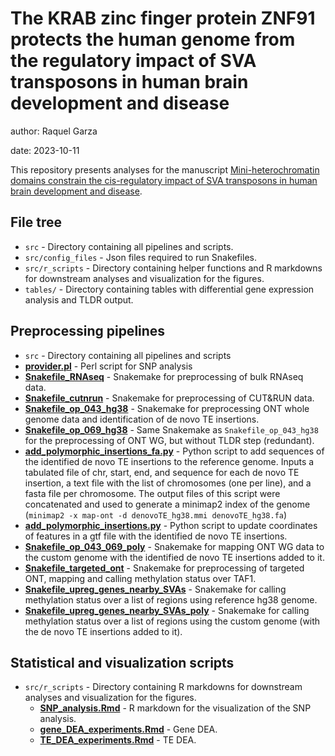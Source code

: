 # The KRAB zinc finger protein ZNF91 protects the human genome from the regulatory impact of SVA transposons in human brain development and disease
author: Raquel Garza

date: 2023-10-11

This repository presents analyses for the manuscript
[Mini-heterochromatin domains constrain the cis-regulatory impact of SVA transposons in human brain development and disease]().

## File tree
- `src` - Directory containing all pipelines and scripts.
- `src/config_files` - Json files required to run Snakefiles.
- `src/r_scripts` - Directory containing helper functions and R markdowns for downstream analyses and visualization for the figures.
- `tables/` - Directory containing tables with differential gene expression analysis and TLDR output.

## Preprocessing pipelines 
- `src` - Directory containing all pipelines and scripts
- [**provider.pl**](./src/provider.pl) - Perl script for SNP analysis
- [**Snakefile_RNAseq**](./src/Snakefile_RNAseq) - Snakemake for preprocessing of bulk RNAseq data.
- [**Snakefile_cutnrun**](./src/Snakefile_cutnrun) - Snakemake for preprocessing of CUT&RUN data.
- [**Snakefile_op_043_hg38**](./src/Snakefile_op_043_hg38) - Snakemake for preprocessing ONT whole genome data and identification of de novo TE insertions.
- [**Snakefile_op_069_hg38**](./src/Snakefile_op_069_hg38) - Same Snakemake as `Snakefile_op_043_hg38` for the preprocessing of ONT WG, but without TLDR step (redundant).
- [**add_polymorphic_insertions_fa.py**](./src/add_polymorphic_insertions_fa.py) - Python script to add sequences of the identified de novo TE insertions to the reference genome. Inputs a tabulated file of chr, start, end, and sequence for each de novo TE insertion, a text file with the list of chromosomes (one per line), and a fasta file per chromosome. The output files of this script were concatenated and used to generate a minimap2 index of the genome (`minimap2 -x map-ont -d denovoTE_hg38.mmi denovoTE_hg38.fa`)
- [**add_polymorphic_insertions.py**](./src/add_polymorphic_insertions.py) - Python script to update coordinates of features in a gtf file with the identified de novo TE insertions. 
- [**Snakefile_op_043_069_poly**](./src/Snakefile_op_043_069_poly) - Snakemake for mapping ONT WG data to the custom genome with the identified de novo TE insertions added to it.
- [**Snakefile_targeted_ont**](./src/Snakefile_targeted_ont) - Snakemake for preprocessing of targeted ONT, mapping and calling methylation status over TAF1.
- [**Snakefile_upreg_genes_nearby_SVAs**](./src/Snakefile_upreg_genes_nearby_SVAs) - Snakemake for calling methylation status over a list of regions using reference hg38 genome.
- [**Snakefile_upreg_genes_nearby_SVAs_poly**](./src/Snakefile_upreg_genes_nearby_SVAs_poly) - Snakemake for calling methylation status over a list of regions using the custom genome (with the de novo TE insertions added to it).

## Statistical and visualization scripts
- `src/r_scripts` - Directory containing R markdowns for downstream analyses and visualization for the figures.
	+ [**SNP_analysis.Rmd**](./src/r_scripts/SNP_analysis.Rmd) - R markdown for the visualization of the SNP analysis.
	+ [**gene_DEA_experiments.Rmd**](./src/r_scripts/gene_DEA_experiments.Rmd) - Gene DEA.
	+ [**TE_DEA_experiments.Rmd**](./src/r_scripts/TE_DEA_experiments.Rmd) - TE DEA.

